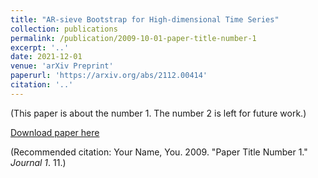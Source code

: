 ```yaml
---
title: "AR-sieve Bootstrap for High-dimensional Time Series"
collection: publications
permalink: /publication/2009-10-01-paper-title-number-1
excerpt: '..'
date: 2021-12-01
venue: 'arXiv Preprint'
paperurl: 'https://arxiv.org/abs/2112.00414'
citation: '..'
---
```

(This paper is about the number 1. The number 2 is left for future work.)

[Download paper here](https://arxiv.org/pdf/2112.00414)

(Recommended citation: Your Name, You. 2009. "Paper Title Number 1." <i>Journal 1</i>. 11.) 
